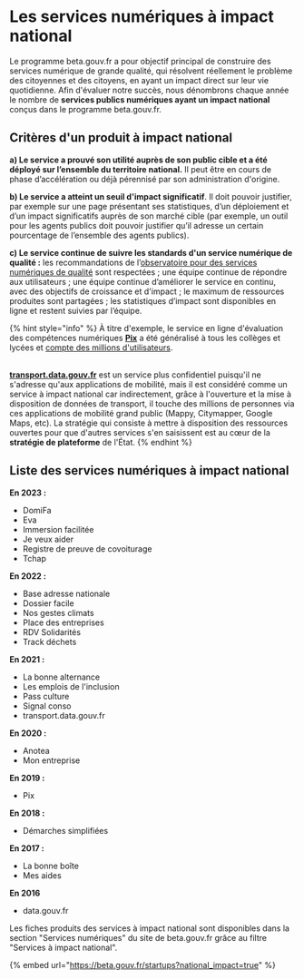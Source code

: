 # Les services numériques à impact national

Le programme beta.gouv.fr a pour objectif principal de construire des services numérique de grande qualité, qui résolvent réellement le problème des citoyennes et des citoyens, en ayant un impact direct sur leur vie quotidienne. Afin d'évaluer notre succès, nous dénombrons chaque année le nombre de **services publics numériques ayant un impact national** conçus dans le programme beta.gouv.fr.

## Critères d'un produit à impact national

**a) Le service a prouvé son utilité auprès de son public cible et a été déployé sur l’ensemble du territoire national.** Il peut être en cours de phase d’accélération ou déjà pérennisé par son administration d'origine.

**b) Le service a atteint un seuil d'impact significatif**. Il doit pouvoir justifier, par exemple sur une page présentant ses statistiques, d’un déploiement et d’un impact significatifs auprès de son marché cible (par exemple, un outil pour les agents publics doit pouvoir justifier qu’il adresse un certain pourcentage de l’ensemble des agents publics).

**c) Le service continue de suivre les standards d'un service numérique de qualité :** les recommandations de l’[observatoire pour des services numériques de qualité](https://observatoire.numerique.gouv.fr/observatoire) sont respectées ; une équipe continue de répondre aux utilisateurs ; une équipe continue d’améliorer le service en continu, avec des objectifs de croissance et d'impact ; le maximum de ressources produites sont partagées ; les statistiques d’impact sont disponibles en ligne et restent suivies par l’équipe.

{% hint style="info" %}
À titre d'exemple, le service en ligne d'évaluation des compétences numériques [**Pix**](https://pix.fr) a été généralisé à tous les collèges et lycées et [compte des millions d'utilisateurs](https://pix.fr/notre-mission).

\
[**transport.data.gouv.fr**](http://transport.data.gouv.fr) est un service plus confidentiel puisqu'il ne s'adresse qu'aux applications de mobilité, mais il est considéré comme un service à impact national car indirectement, grâce à l'ouverture et la mise à disposition de données de transport, il touche des millions de personnes via ces applications de mobilité grand public (Mappy, Citymapper, Google Maps, etc). La stratégie qui consiste à mettre à disposition des ressources ouvertes pour que d'autres services s'en saisissent est au cœur de la **stratégie de plateforme** de l'État.
{% endhint %}

## Liste des services numériques à impact national

**En 2023 :**

* DomiFa
* Eva
* Immersion facilitée
* Je veux aider
* Registre de preuve de covoiturage
* Tchap

**En 2022 :**

* Base adresse nationale
* Dossier facile
* Nos gestes climats
* Place des entreprises
* RDV Solidarités
* Track déchets

**En 2021 :**

* La bonne alternance
* Les emplois de l'inclusion
* Pass culture
* Signal conso
* transport.data.gouv.fr

**En 2020 :**

* Anotea
* Mon entreprise

**En 2019 :**

* Pix

**En 2018 :**

* Démarches simplifiées

**En 2017 :**

* La bonne boîte
* Mes aides

**En 2016**

* data.gouv.fr

Les fiches produits des services à impact national sont disponibles dans la section "Services numériques" du site de beta.gouv.fr grâce au filtre "Services à impact national".

{% embed url="https://beta.gouv.fr/startups?national_impact=true" %}
